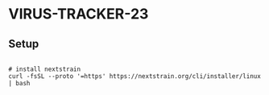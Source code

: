 # VIRUS-TRACKER-23


## Setup 

```

# install nextstrain
curl -fsSL --proto '=https' https://nextstrain.org/cli/installer/linux | bash

```
